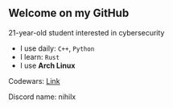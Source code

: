 ## Welcome on my GitHub

21-year-old student interested in cybersecurity

- I use daily: `C++`, `Python`
- I learn: `Rust`
- I use **Arch Linux**

Codewars: [Link](https://www.codewars.com/users/Nihilx)

Discord name: nihilx
